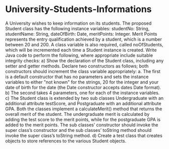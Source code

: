 # University-Students-Informations
A University wishes to keep information on its students. The proposed Student class has the  following instance variables: studentNo: String, studentName: String, dateOfBirth: Date,  meritPoints: Integer. Merit Points represents the entry qualification achieved by a student, which  is a number between 20 and 200. A class variable is also required, called noOfStudents, which  will be incremented each time a Student instance is created. Write Java code to perform the  following, where appropriate include suitable integrity checks: 
a) Show the declaration of the Student class, including any setter and getter methods. Declare two  constructors as follows; both constructors should increment the class variable appropriately: a.  The first is a default constructor that has no parameters and sets the instance variables to either  "not known" for the strings, 20 for the integer and your date of birth for the date (the Date  constructor accepts dates Date format).  
b) The second takes 4 parameters, one for each of the instance variables.  
c) The Student class is extended by two sub classes Undergraduate with an additional attribute  testScore, and Postgraduate with an additional attribute GPA. Both the classes implement a  calculateMerit() method that returns the overall merit of the student. The undergraduate merit is  calculated by adding the test score to the merit points, while for the postgraduate GPA is added  to the merit points. The sub classes’ constructor should invoke the super class’s constructor and  the sub classes’ toString method should invoke the super class’s toString method. 
d) Create a test class that creates objects to store references to the various Student objects.
